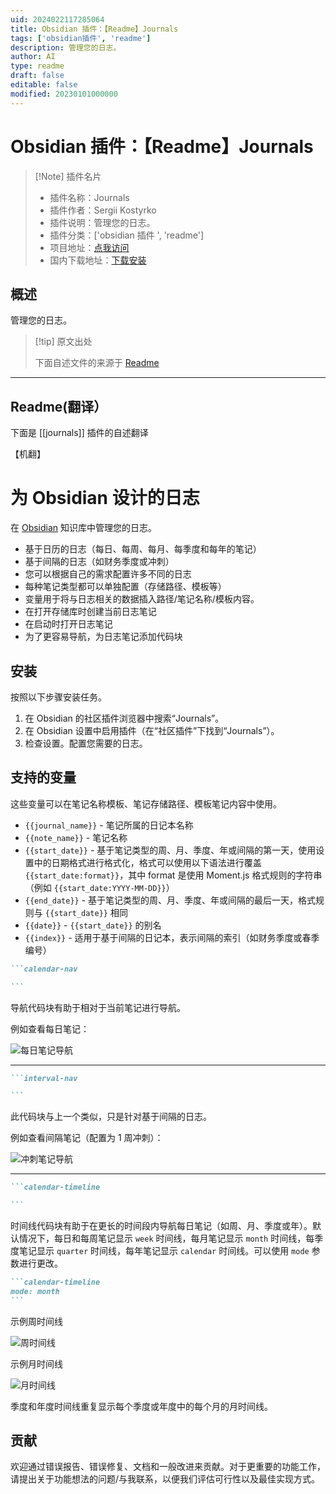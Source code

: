 ```yaml
---
uid: 2024022117285064
title: Obsidian 插件：【Readme】Journals
tags: ['obsidian插件', 'readme']
description: 管理您的日志。
author: AI
type: readme
draft: false
editable: false
modified: 20230101000000
---
```


# Obsidian 插件：【Readme】Journals

> [!Note] 插件名片
> - 插件名称：Journals
> - 插件作者：Sergii Kostyrko
> - 插件说明：管理您的日志。
> - 插件分类：['obsidian 插件 ', 'readme']
> - 项目地址：[点我访问](https://github.com/srg-kostyrko/obsidian-journal)
> - 国内下载地址：[下载安装](https://pkmer.cn/products/plugin/pluginMarket/?journals)

## 概述

管理您的日志。

> [!tip] 原文出处
>
>下面自述文件的来源于 [Readme](https://ghproxy.net/https://raw.githubusercontent.com/srg-kostyrko/obsidian-journal/main/README.md)
>

---

## Readme(翻译）

下面是 [[journals]] 插件的自述翻译

【机翻】

# 为 Obsidian 设计的日志

在 [Obsidian](https://obsidian.md/) 知识库中管理您的日志。

- 基于日历的日志（每日、每周、每月、每季度和每年的笔记）
- 基于间隔的日志（如财务季度或冲刺）
- 您可以根据自己的需求配置许多不同的日志
- 每种笔记类型都可以单独配置（存储路径、模板等）
- 变量用于将与日志相关的数据插入路径/笔记名称/模板内容。
- 在打开存储库时创建当前日志笔记
- 在启动时打开日志笔记
- 为了更容易导航，为日志笔记添加代码块

## 安装

按照以下步骤安装任务。

1. 在 Obsidian 的社区插件浏览器中搜索“Journals”。
2. 在 Obsidian 设置中启用插件（在“社区插件”下找到“Journals”）。
3. 检查设置。配置您需要的日志。

## 支持的变量

这些变量可以在笔记名称模板、笔记存储路径、模板笔记内容中使用。

- `{{journal_name}}` - 笔记所属的日记本名称
- `{{note_name}}` - 笔记名称
- `{{start_date}}` - 基于笔记类型的周、月、季度、年或间隔的第一天，使用设置中的日期格式进行格式化，格式可以使用以下语法进行覆盖 `{{start_date:format}}`，其中 format 是使用 Moment.js 格式规则的字符串（例如 `{{start_date:YYYY-MM-DD}}`）
- `{{end_date}}` - 基于笔记类型的周、月、季度、年或间隔的最后一天，格式规则与 `{{start_date}}` 相同
- `{{date}}` - `{{start_date}}` 的别名
- `{{index}}` - 适用于基于间隔的日记本，表示间隔的索引（如财务季度或春季编号）

````markdown
```calendar-nav

```
````

导航代码块有助于相对于当前笔记进行导航。

例如查看每日笔记：

![每日笔记导航](https://cdn.pkmer.cn/covers/journals_2_0.png!pkmer)

---

````markdown
```interval-nav

```
````

此代码块与上一个类似，只是针对基于间隔的日志。

例如查看间隔笔记（配置为 1 周冲刺）：

![冲刺笔记导航](https://cdn.pkmer.cn/covers/journals_2_1.png!pkmer)

---

````markdown
```calendar-timeline

```
````

时间线代码块有助于在更长的时间段内导航每日笔记（如周、月、季度或年）。默认情况下，每日和每周笔记显示 `week` 时间线，每月笔记显示 `month` 时间线，每季度笔记显示 `quarter` 时间线，每年笔记显示 `calendar` 时间线。可以使用 `mode` 参数进行更改。

````markdown
```calendar-timeline
mode: month
```
````

示例周时间线

![周时间线](https://cdn.pkmer.cn/covers/journals_2_2.png!pkmer)

示例月时间线

![月时间线](https://cdn.pkmer.cn/covers/journals_2_3.png!pkmer)

季度和年度时间线重复显示每个季度或年度中的每个月的月时间线。

## 贡献

欢迎通过错误报告、错误修复、文档和一般改进来贡献。对于更重要的功能工作，请提出关于功能想法的问题/与我联系，以便我们评估可行性以及最佳实现方式。
